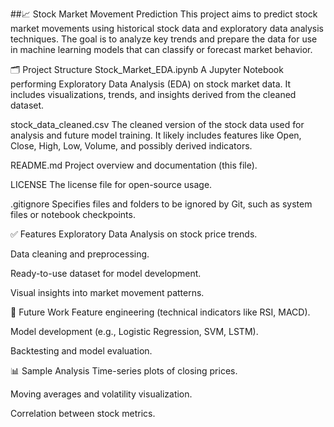 ##📈 Stock Market Movement Prediction
This project aims to predict stock market movements using historical stock data and exploratory data analysis techniques. The goal is to analyze key trends and prepare the data for use in machine learning models that can classify or forecast market behavior.

🗂️ Project Structure
Stock_Market_EDA.ipynb
A Jupyter Notebook performing Exploratory Data Analysis (EDA) on stock market data. It includes visualizations, trends, and insights derived from the cleaned dataset.

stock_data_cleaned.csv
The cleaned version of the stock data used for analysis and future model training. It likely includes features like Open, Close, High, Low, Volume, and possibly derived indicators.

README.md
Project overview and documentation (this file).

LICENSE
The license file for open-source usage.

.gitignore
Specifies files and folders to be ignored by Git, such as system files or notebook checkpoints.

✅ Features
Exploratory Data Analysis on stock price trends.

Data cleaning and preprocessing.

Ready-to-use dataset for model development.

Visual insights into market movement patterns.

🔧 Future Work
Feature engineering (technical indicators like RSI, MACD).

Model development (e.g., Logistic Regression, SVM, LSTM).

Backtesting and model evaluation.

📊 Sample Analysis 
Time-series plots of closing prices.

Moving averages and volatility visualization.

Correlation between stock metrics.
